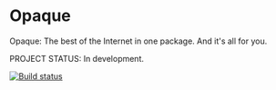 Opaque
======
Opaque: The best of the Internet in one package. And it's all for you. 

PROJECT STATUS: In development. 

[![Build status](https://ci.appveyor.com/api/projects/status/590hhp3is8x7f2dk?retina=true)](https://ci.appveyor.com/project/AJDev77/opaque)

